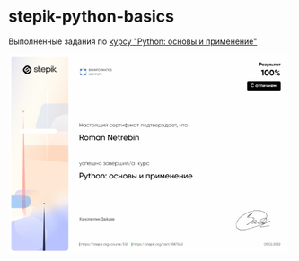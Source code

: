 # stepik-python-basics

Выполненные задания по [курсу "Python: основы и применение"](https://stepik.org/course/512/syllabus)

![diploma](https://raw.githubusercontent.com/cr00z/stepik-cources/master/images/stepik-certificate-python-basics.png "Diploma")

